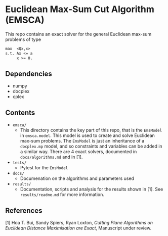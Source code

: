# Euclidean Max-Sum Cut Algorithm (EMSCA)

This repo contains an exact solver for the general Euclidean max-sum problems of type

```txt
max  <Qx,x>
s.t. Ax <= a
     x >= 0.
```

## Dependencies

- numpy
- docplex
- cplex

## Contents

- `emsca/`
  - This directory contains the key part of this repo, that is the `EmsModel` in `emsca.model`.
    This model is used to create and solve Euclidean max-sum problems.
    The `EmsModel` is just an inheritance of a `docplex.mp` model, and so constraints and variables can be added in a similar way.
    There are 4 exact solvers, documented in `docs/algorithms.md` and in [1].
- `tests/`
  - Pytest for the `EmsModel`
- `docs/`
  - Documenation on the algorithms and parameters used
- `results/`
  - Documentation, scripts and analysis for the results shown in [1].
    See `results/readme.md` for more information.

## References

[1] Hoa T. Bui, Sandy Spiers, Ryan Loxton, *Cutting Plane Algorithms on Euclidean Distance Maximisation are Exact*, Manuscript under review.

